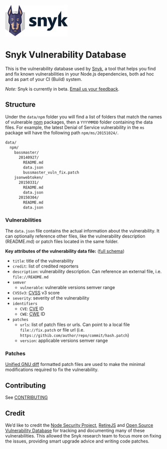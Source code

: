 [![logo](misc/snyk-logo-incl-word.png)](https://snyk.io)

Snyk Vulnerability Database
===========================

This is the vulnerability database used by [Snyk](https://github.com/Snyk/snyk), a tool that helps you find and fix known vulnerabilities in your Node.js dependencies, both ad hoc and as part of your CI (Build) system.

*Note:* Snyk is currently in beta. [Email us your feedback](mailto:support@snyk.io).

## Structure
Under the `data/npm` folder you will find a list of folders that match the names of vulnerable [npm](https://npmjs.com) packages, then a `YYYYMMDD` folder containing the data files.
For example, the latest Denial of Service vulnerability in the `ms` package will have the following path `npm/ms/20151024/`.
```
data/
  npm/
    bassmaster/
      20140927/
        README.md
        data.json
        bussmaster_vuln_fix.patch
    jsonwebtoken/
      20150331/
        README.md
        data.json
      20150304/
        README.md
        data.json
```

### Vulnerabilities
The `data.json` file contains the actual information about the vulnerability. It can optionally reference other files, like the vulnerability description (README.md) or patch files located in the same folder.

**Key attributes of the vulnerability data file:** ([full schema](test/fixtures/schema/vulnerability-data-schema.json))
* `title`: title of the vulnerability
* `credit`: list of credited reporters
* `description`: vulnerability description. Can reference an external file, i.e. `file://README.md`
* `semver`
  * `vulnerable`: vulnerable versions semver range
* `CVSSv3`: [CVSS](https://www.first.org/cvss/user-guide) v3 score
* `severity`: severity of the vulnerability
* `identifiers`
  * `CVE`: [CVE](https://cve.mitre.org/) ID
  * `CWE`: [CWE](https://cwe.mitre.org/) ID
* `patches`
  * `urls`: list of patch files or urls. Can point to a local file `file://fix.patch` or file url (i.e. `https://githib.com/author/repo/commit/hash.patch`)
  * `version`: applicable versions semver range


### Patches
[Unified GNU diff](https://en.wikipedia.org/wiki/Diff_utility#Unified_format) formatted patch files are used to make the minimal modifications required to fix the vulnerability.

## Contributing
See [CONTRIBUTING](CONTRIBUTING.md)

## Credit
We’d like to credit the [Node Security Project](https://nodesecurity.io/), [RetireJS](https://retirejs.github.io/retire.js/) and [Open Source Vulnerability Database](http://osvdb.org/) for tracking and documenting many of these vulnerabilities. This allowed the Snyk research team to focus more on fixing the issues, providing smart upgrade advice and writing code patches.

